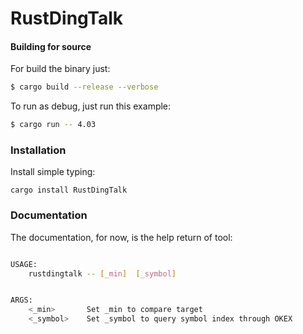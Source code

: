 # RustDingTalk



#### Building for source
For build the binary just:
```sh
$ cargo build --release --verbose
```
To run as debug, just run this example:
```sh
$ cargo run -- 4.03
```
### Installation
Install simple typing:

```rustdingtalk
cargo install RustDingTalk
```

### Documentation
The documentation, for now, is the help return of tool:

```sh

USAGE:
    rustdingtalk -- [_min]  [_symbol]


ARGS:
    <_min>    	 Set _min to compare target 
    <_symbol>    Set _symbol to query symbol index through OKEX
```
